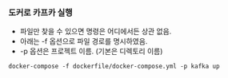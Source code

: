

### 도커로 카프카 실행
- 파일만 찾을 수 있으면 명령은 어디에서든 상관 없음.
- 아래는 -f 옵션으로 파일 경로를 명시하였음. 
- -p 옵션은 프로젝트 이름. (기본은 디렉토리 이름)

```code
docker-compose -f dockerfile/docker-compose.yml -p kafka up
```


